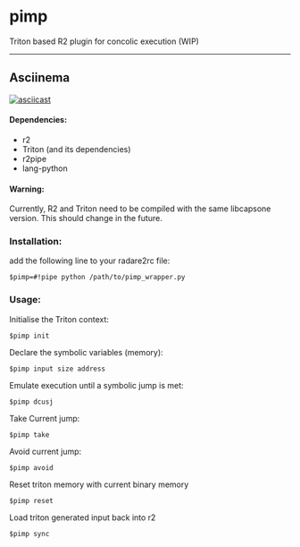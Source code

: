 # pimp
Triton based R2 plugin for concolic execution (WIP)

---
 ## Asciinema
[![asciicast](http://ak42.io/wp-content/uploads/2017/05/scrot.png)](https://asciinema.org/a/ccncic4ab0m7080dxdl4gye5z)
 
#### Dependencies:
   * r2
   * Triton (and its dependencies)
   * r2pipe
   * lang-python

#### Warning:
Currently, R2 and Triton need to be compiled with the same libcapsone version.
This should change in the future.


### Installation:
add the following line to your radare2rc file:
```
$pimp=#!pipe python /path/to/pimp_wrapper.py
```

### Usage:
Initialise the Triton context:

`$pimp init`

Declare the symbolic variables (memory):

`$pimp input size address`

Emulate execution until a symbolic jump is met:

`$pimp dcusj`

Take Current jump:

`$pimp take`

Avoid current jump:

`$pimp avoid`

Reset triton memory with current binary memory

`$pimp reset`

Load triton generated input back into r2

`$pimp sync`
